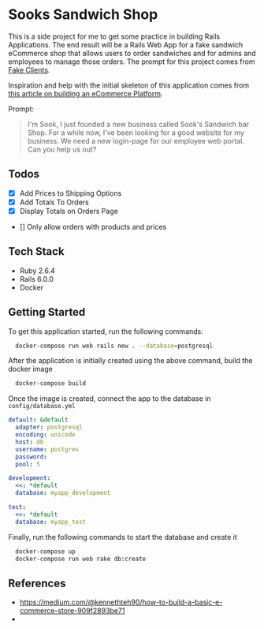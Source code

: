 # Sooks Sandwich Shop

This is a side project for me to get some practice in building Rails Applications. The end result will be a Rails Web App for a fake sandwich eCommerce shop that allows users to order sandwiches and for admins and employees to manage those orders. The prompt for this project comes from [Fake Clients](https://fakeclients.com).

Inspiration and help with the initial skeleton of this application comes from [this article on building an eCommerce Platform](https://web-crunch.com/ruby-on-rails-ecommerce-music-shop/).

Prompt:

> I'm Sook, I just founded a new business called Sook's Sandwich bar Shop. For a while now, I've been looking for a good website for my business.
> We need a new login-page for our employee web portal. Can you help us out?

## Todos

- [x] Add Prices to Shipping Options
- [x] Add Totals To Orders
- [x] Display Totals on Orders Page
- [] Only allow orders with products and prices

## Tech Stack

- Ruby 2.6.4
- Rails 6.0.0
- Docker

## Getting Started

To get this application started, run the following commands:

```bash
  docker-compose run web rails new . --database=postgresql
```

After the application is initially created using the above command, build the docker image

```bash
  docker-compose build
```

Once the image is created, connect the app to the database in `config/database.yml`

```yml
default: &default
  adapter: postgresql
  encoding: unicode
  host: db
  username: postgres
  password:
  pool: 5

development:
  <<: *default
  database: myapp_development

test:
  <<: *default
  database: myapp_test
```

Finally, run the following commands to start the database and create it

```bash
  docker-compose up
  docker-compose run web rake db:create
```

## References

- https://medium.com/@kennethteh90/how-to-build-a-basic-e-commerce-store-909f2893be71
-
